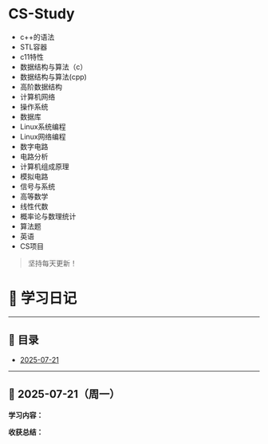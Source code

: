 
# CS-Study
- c++的语法
- STL容器
- c11特性
- 数据结构与算法（c）
- 数据结构与算法(cpp)
- 高阶数据结构
- 计算机网络
- 操作系统
- 数据库
- Linux系统编程
- Linux网络编程
- 数字电路
- 电路分析
- 计算机组成原理
- 模拟电路
- 信号与系统
- 高等数学
- 线性代数
- 概率论与数理统计
- 算法题
- 英语
- CS项目
> 坚持每天更新！


# 📘 学习日记


---

## 📅 目录

- [2025-07-21](#2025-07-21)


---

## 📆 2025-07-21（周一）

**学习内容：**
 

**收获总结：**
